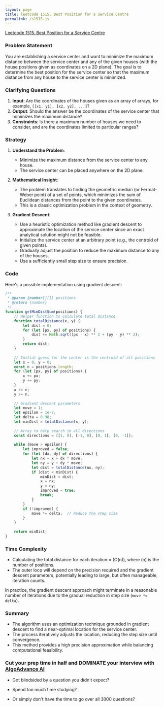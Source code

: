 ```yaml
---
layout: page
title: leetcode 1515. Best Position for a Service Centre
permalink: /s1515-js
---
```

[Leetcode 1515. Best Position for a Service Centre](https://algoadvance.github.io/algoadvance/l1515)
### Problem Statement

You are establishing a service center and want to minimize the maximum distance between the service center and any of the given houses (with the house positions given as coordinates on a 2D plane). The goal is to determine the best position for the service center so that the maximum distance from any house to the service center is minimized.

### Clarifying Questions

1. **Input**: Are the coordinates of the houses given as an array of arrays, for example, `[[x1, y1], [x2, y2], ...]`?
2. **Output**: Should the answer be the coordinates of the service center that minimizes the maximum distance?
3. **Constraints**: Is there a maximum number of houses we need to consider, and are the coordinates limited to particular ranges?

### Strategy

1. **Understand the Problem**:
   - Minimize the maximum distance from the service center to any house.
   - The service center can be placed anywhere on the 2D plane.

2. **Mathematical Insight**:
   - The problem translates to finding the geometric median (or Fermat-Weber point) of a set of points, which minimizes the sum of Euclidean distances from the point to the given coordinates.
   - This is a classic optimization problem in the context of geometry.

3. **Gradient Descent**:
   - Use a heuristic optimization method like gradient descent to approximate the location of the service center since an exact analytical solution might not be feasible.
   - Initialize the service center at an arbitrary point (e.g., the centroid of given points).
   - Gradually adjust the position to reduce the maximum distance to any of the houses.
   - Use a sufficiently small step size to ensure precision.

### Code

Here's a possible implementation using gradient descent:

```javascript
/**
 * @param {number[][]} positions
 * @return {number}
 */
function getMinDistSum(positions) {
    // Helper function to calculate total distance
    function totalDistance(x, y) {
        let dist = 0;
        for (let [px, py] of positions) {
            dist += Math.sqrt((px - x) ** 2 + (py - y) ** 2);
        }
        return dist;
    }
    
    // Initial guess for the center is the centroid of all positions
    let x = 0, y = 0;
    const n = positions.length;
    for (let [px, py] of positions) {
        x += px;
        y += py;
    }
    x /= n;
    y /= n;
    
    // Gradient descent parameters
    let move = 1;
    let epsilon = 1e-7;
    let delta = 0.98;
    let minDist = totalDistance(x, y);
    
    // Array to help search in all directions
    const directions = [[1, 0], [-1, 0], [0, 1], [0, -1]];
    
    while (move > epsilon) {
        let improved = false;
        for (let [dx, dy] of directions) {
            let nx = x + dx * move;
            let ny = y + dy * move;
            let dist = totalDistance(nx, ny);
            if (dist < minDist) {
                minDist = dist;
                x = nx;
                y = ny;
                improved = true;
                break;
            }
        }
        if (!improved) {
            move *= delta;  // Reduce the step size
        }
    }
    
    return minDist;
}
```

### Time Complexity

- Calculating the total distance for each iteration = \(O(n)\), where \(n\) is the number of positions.
- The outer loop will depend on the precision required and the gradient descent parameters, potentially leading to large, but often manageable, iteration counts.

In practice, the gradient descent approach might terminate in a reasonable number of iterations due to the gradual reduction in step size (`move *= delta`).

### Summary

- The algorithm uses an optimization technique grounded in gradient descent to find a near-optimal location for the service center.
- The process iteratively adjusts the location, reducing the step size until convergence.
- This method provides a high precision approximation while balancing computational feasibility.


### Cut your prep time in half and DOMINATE your interview with [AlgoAdvance AI](https://algoAdvance.com)

- Got blindsided by a question you didn't expect?

- Spend too much time studying?

- Or simply don't have the time to go over all 3000 questions?


